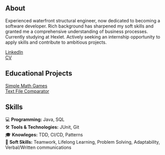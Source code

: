 ## About
Experienced waterfront structural engineer, now dedicated to becoming a software developer. Rich background has sharpened my soft skills and granted me a comprehensive understanding of business processes. Currently studying at Hexlet. Actively seeking an internship opportunity to apply skills and contribute to ambitious projects.
 
[LinkedIn](linkedin.com/in/konstantin-serebrianskii)  
[CV](https://www.canva.com/design/DAFy0TEi9B8/OOTMQN4Z4Z7cfgraJnD66w/view?utm_content=DAFy0TEi9B8&utm_campaign=designshare&utm_medium=link&utm_source=editor)  

## Educational Projects
[Simple Math Games](https://github.com/SerKonstantin/java-project-61)  
[Text File Comparator](https://github.com/SerKonstantin/java-project-71)  

## Skills 
💻 **Programming:** Java, SQL  
🛠️ **Tools & Technologies:** JUnit, Git  
🎓 **Knowleges:** TDD, CI/CD, Patterns  
🤝 **Soft Skills:** Teamwork, Lifelong Learning, Problem Solving, Adaptability, Verbal/Written communications  
